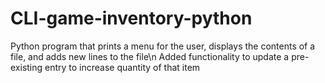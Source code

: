# CLI-game-inventory-python
Python program that prints a menu for the user, displays the contents of a file, and adds new lines to the file\n
Added functionality to update a pre-existing entry to increase quantity of that item